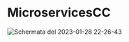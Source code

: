 # MicroservicesCC

![Schermata del 2023-01-28 22-26-43](https://user-images.githubusercontent.com/73775581/215356012-83e95d27-f77a-4f2c-8b8d-b1f673e6f14a.png)
